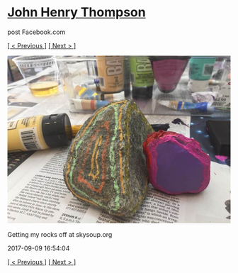 # [John Henry Thompson](../README.md)
post Facebook.com

[[ < Previous ]](2017-09-09-6.md) [[ Next > ]](2017-09-08-1.md)

[![](../media/2017-09-09/Timeline-Photos-Getting-my-rocks-off-at-skysoup-org.jpg)](../README.md)

Getting my rocks off at skysoup.org

2017-09-09 16:54:04

[[ < Previous ]](2017-09-09-6.md) [[ Next > ]](2017-09-08-1.md)